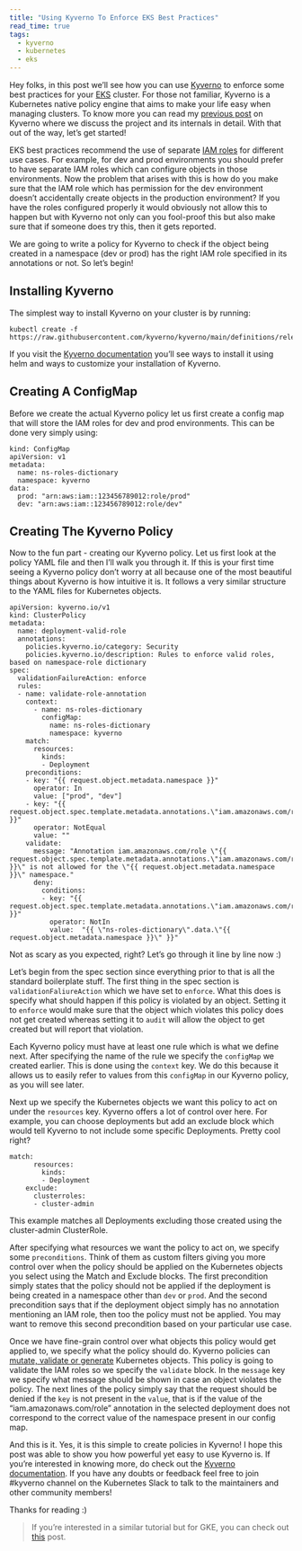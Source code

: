 ```yaml
---
title: "Using Kyverno To Enforce EKS Best Practices"
read_time: true
tags:
  - kyverno
  - kubernetes
  - eks
---
```


Hey folks, in this post we’ll see how you can use [Kyverno](https://kyverno.io/) to enforce some best practices for your [EKS](https://aws.amazon.com/eks/) cluster. For those not familiar, Kyverno is a Kubernetes native policy engine that aims to make your life easy when managing clusters. To know more you can read my [previous post](https://dev.to/rinkiyakedad/kyverno-simplify-managing-k8s-clusters-2kej) on Kyverno where we discuss the project and its internals in detail. With that out of the way, let’s get started!

EKS best practices recommend the use of separate [IAM roles](https://docs.aws.amazon.com/IAM/latest/UserGuide/id_roles.html) for different use cases. For example, for dev and prod environments you should prefer to have separate IAM roles which can configure objects in those environments. Now the problem that arises with this is how do you make sure that the IAM role which has permission for the dev environment doesn’t accidentally create objects in the production environment? If you have the roles configured properly it would obviously not allow this to happen but with Kyverno not only can you fool-proof this but also make sure that if someone does try this, then it gets reported.

We are going to write a policy for Kyverno to check if the object being created in a namespace (dev or prod) has the right IAM role specified in its annotations or not. So let’s begin!

## Installing Kyverno

The simplest way to install Kyverno on your cluster is by running:

```
kubectl create -f https://raw.githubusercontent.com/kyverno/kyverno/main/definitions/release/install.yaml
```

If you visit the [Kyverno documentation](https://kyverno.io/docs/installation/) you’ll see ways to install it using helm and ways to customize your installation of Kyverno. 

## Creating A ConfigMap

Before we create the actual Kyverno policy let us first create a config map that will store the IAM roles for dev and prod environments. This can be done very simply using:

```
kind: ConfigMap
apiVersion: v1
metadata:
  name: ns-roles-dictionary
  namespace: kyverno
data:
  prod: "arn:aws:iam::123456789012:role/prod"
  dev: "arn:aws:iam::123456789012:role/dev"

```

## Creating The Kyverno Policy

Now to the fun part - creating our Kyverno policy. Let us first look at the policy YAML file and then I’ll walk you through it. If this is your first time seeing a Kyverno policy don’t worry at all because one of the most beautiful things about Kyverno is how intuitive it is. It follows a very similar structure to the YAML files for Kubernetes objects.

```
apiVersion: kyverno.io/v1
kind: ClusterPolicy
metadata:
  name: deployment-valid-role
  annotations:
    policies.kyverno.io/category: Security
    policies.kyverno.io/description: Rules to enforce valid roles, based on namespace-role dictionary
spec:
  validationFailureAction: enforce
  rules:
  - name: validate-role-annotation
    context:
      - name: ns-roles-dictionary
        configMap:
          name: ns-roles-dictionary
          namespace: kyverno
    match:
      resources:
        kinds:
        - Deployment
    preconditions:
    - key: "{{ request.object.metadata.namespace }}"
      operator: In
      value: ["prod", "dev"]
    - key: "{{ request.object.spec.template.metadata.annotations.\"iam.amazonaws.com/role\" }}"
      operator: NotEqual
      value: ""
    validate:
      message: "Annotation iam.amazonaws.com/role \"{{ request.object.spec.template.metadata.annotations.\"iam.amazonaws.com/role\" }}\" is not allowed for the \"{{ request.object.metadata.namespace }}\" namespace."
      deny:
        conditions:
        - key: "{{ request.object.spec.template.metadata.annotations.\"iam.amazonaws.com/role\" }}"
          operator: NotIn
          value:  "{{ \"ns-roles-dictionary\".data.\"{{ request.object.metadata.namespace }}\" }}"

```

Not as scary as you expected, right? Let’s go through it line by line now :)

Let’s begin from the spec section since everything prior to that is all the standard boilerplate stuff. The first thing in the spec section is `validationFaliureAction` which we have set to `enforce`. What this does is specify what should happen if this policy is violated by an object. Setting it to `enforce` would make sure that the object which violates this policy does not get created whereas setting it to `audit` will allow the object to get created but will report that violation.

Each Kyverno policy must have at least one rule which is what we define next. After specifying the name of the rule we specify the `configMap` we created earlier. This is done using the `context` key. We do this because it allows us to easily refer to values from this `configMap` in our Kyverno policy, as you will see later.

Next up we specify the Kubernetes objects we want this policy to act on under the `resources` key. Kyverno offers a lot of control over here. For example, you can choose deployments but add an exclude block which would tell Kyverno to not include some specific Deployments. Pretty cool right?

```
match:
      resources:
        kinds:
        - Deployment
    exclude:
      clusterroles:
      - cluster-admin
```

This example matches all Deployments excluding those created using the cluster-admin ClusterRole.

After specifying what resources we want the policy to act on, we specify some `preconditions`. Think of them as custom filters giving you more control over when the policy should be applied on the Kubernetes objects you select using the Match and Exclude blocks.
The first precondition simply states that the policy should not be applied if the deployment is being created in a namespace other than `dev` or `prod`. And the second precondition says that if the deployment object simply has no annotation mentioning an IAM role, then too the policy must not be applied. You may want to remove this second precondition based on your particular use case. 

Once we have fine-grain control over what objects this policy would get applied to, we specify what the policy should do. Kyverno policies can [mutate, validate or generate](https://kyverno.io/docs/kyverno-policies/) Kubernetes objects. This policy is going to validate the IAM roles so we specify the `validate` block. In the `message` key we specify what message should be shown in case an object violates the policy. The next lines of the policy simply say that the request should be denied if the `key` is not present in the `value`, that is if the value of the “iam.amazonaws.com/role” annotation in the selected deployment does not correspond to the correct value of the namespace present in our config map. 

And this is it. Yes, it is this simple to create policies in Kyverno! I hope this post was able to show you how powerful yet easy to use Kyverno is. If you’re interested in knowing more, do check out the [Kyverno documentation](https://kyverno.io/docs/). If you have any doubts or feedback feel free to join #kyverno channel on the Kubernetes Slack to talk to the maintainers and other community members!

Thanks for reading :)

> If you’re interested in a similar tutorial but for GKE, you can check out [this](https://cloud.google.com/community/tutorials/restrict-workload-identity-with-kyverno) post. 
